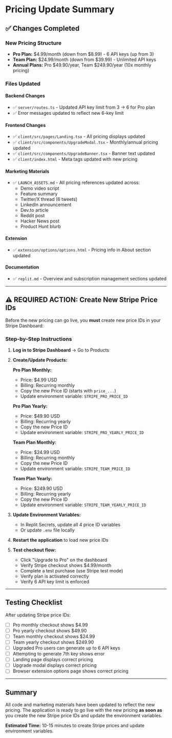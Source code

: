 # Pricing Update Summary

## ✅ Changes Completed

### New Pricing Structure
- **Pro Plan:** $4.99/month (down from $8.99) - 6 API keys (up from 3)
- **Team Plan:** $24.99/month (down from $39.99) - Unlimited API keys
- **Annual Plans:** Pro $49.90/year, Team $249.90/year (10x monthly pricing)

### Files Updated

#### Backend Changes
- ✅ `server/routes.ts` - Updated API key limit from 3 → 6 for Pro plan
- ✅ Error messages updated to reflect new 6-key limit

#### Frontend Changes
- ✅ `client/src/pages/Landing.tsx` - All pricing displays updated
- ✅ `client/src/components/UpgradeModal.tsx` - Monthly/annual pricing updated
- ✅ `client/src/components/UpgradeBanner.tsx` - Banner text updated
- ✅ `client/index.html` - Meta tags updated with new pricing

#### Marketing Materials
- ✅ `LAUNCH_ASSETS.md` - All pricing references updated across:
  - Demo video script
  - Feature summary
  - Twitter/X thread (6 tweets)
  - LinkedIn announcement
  - Dev.to article
  - Reddit post
  - Hacker News post
  - Product Hunt blurb

#### Extension
- ✅ `extension/options/options.html` - Pricing info in About section updated

#### Documentation
- ✅ `replit.md` - Overview and subscription management sections updated

---

## ⚠️ REQUIRED ACTION: Create New Stripe Price IDs

Before the new pricing can go live, you **must** create new price IDs in your Stripe Dashboard:

### Step-by-Step Instructions

1. **Log in to Stripe Dashboard** → Go to Products

2. **Create/Update Products:**

   **Pro Plan Monthly:**
   - Price: $4.99 USD
   - Billing: Recurring monthly
   - Copy the new Price ID (starts with `price_...`)
   - Update environment variable: `STRIPE_PRO_PRICE_ID`

   **Pro Plan Yearly:**
   - Price: $49.90 USD
   - Billing: Recurring yearly
   - Copy the new Price ID
   - Update environment variable: `STRIPE_PRO_YEARLY_PRICE_ID`

   **Team Plan Monthly:**
   - Price: $24.99 USD
   - Billing: Recurring monthly
   - Copy the new Price ID
   - Update environment variable: `STRIPE_TEAM_PRICE_ID`

   **Team Plan Yearly:**
   - Price: $249.90 USD
   - Billing: Recurring yearly
   - Copy the new Price ID
   - Update environment variable: `STRIPE_TEAM_YEARLY_PRICE_ID`

3. **Update Environment Variables:**
   - In Replit Secrets, update all 4 price ID variables
   - Or update `.env` file locally

4. **Restart the application** to load new price IDs

5. **Test checkout flow:**
   - Click "Upgrade to Pro" on the dashboard
   - Verify Stripe checkout shows $4.99/month
   - Complete a test purchase (use Stripe test mode)
   - Verify plan is activated correctly
   - Verify 6 API key limit is enforced

---

## Testing Checklist

After updating Stripe price IDs:

- [ ] Pro monthly checkout shows $4.99
- [ ] Pro yearly checkout shows $49.90
- [ ] Team monthly checkout shows $24.99
- [ ] Team yearly checkout shows $249.90
- [ ] Upgraded Pro users can generate up to 6 API keys
- [ ] Attempting to generate 7th key shows error
- [ ] Landing page displays correct pricing
- [ ] Upgrade modal displays correct pricing
- [ ] Browser extension options page shows correct pricing

---

## Summary

All code and marketing materials have been updated to reflect the new pricing. The application is ready to go live with the new pricing **as soon as** you create the new Stripe price IDs and update the environment variables.

**Estimated Time:** 10-15 minutes to create Stripe prices and update environment variables.
